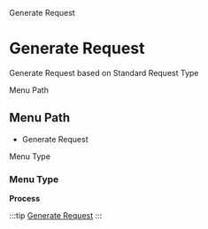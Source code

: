 
Generate Request
# Generate Request


Generate Request based on Standard Request Type

Menu Path
## Menu Path



- Generate Request

Menu Type
### Menu Type

**Process**


:::tip
[Generate Request](functional-guide/process/process-r_generate-request.md)
:::